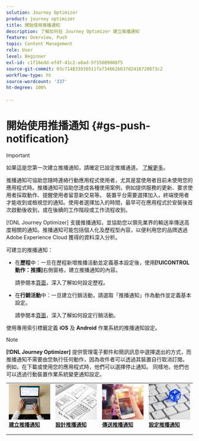 ```yaml
---
solution: Journey Optimizer
product: journey optimizer
title: 開始使用推播通知
description: 了解如何在 Journey Optimizer 建立推播通知
feature: Overview, Push
topic: Content Management
role: User
level: Beginner
exl-id: c1f16edd-efdf-41c2-a0ad-5f55009008f5
source-git-commit: 03c714833930511fa734662b637d2416728073c2
workflow-type: ht
source-wordcount: '337'
ht-degree: 100%

---
```


# 開始使用推播通知 {#gs-push-notification}

>[!IMPORTANT]
>
>如果這是您第一次建立推播通知，請確定已設定推播通道。 [了解更多](push-gs.md)。

推播通知可協助您隨時連絡行動應用程式使用者，尤其是當使用者目前未使用您的應用程式時。推播通知可協助您達成各種使用案例，例如提供服務的更新、要求使用者採取動作、提醒使用者留意新交易等。 裝置平台需要選擇加入，終端使用者才能收到或檢視您的通知。使用者選擇加入的時間，最早可在應用程式於安裝後首次啟動後收到，或在後續的工作階段或工作流程收到。

[!DNL Journey Optimizer] 支援推播通知，並協助您以領先業界的輸送率傳送高度相關的通知。推播通知可能包括個人化及歷程型內容，以便利用您的品牌透過 Adobe Experience Cloud 獲得的資料深入分析。

可建立的推播通知：

* 在&#x200B;**歷程**&#x200B;中：一旦在歷程新增推播活動並定義基本設定後，使用&#x200B;**[!UICONTROL 動作：推播]**&#x200B;右側窗格，建立推播通知的內容。

  請參閱本[頁面](../building-journeys/journey-gs.md)，深入了解如何設定歷程。

* 在&#x200B;**行銷活動**&#x200B;中：一旦建立行銷活動，請選取「推播通知」作為動作並定義基本設定。

  請參閱本[頁面](../campaigns/create-campaign.md#configure)，深入了解如何設定行銷活動。

使用專用索引標籤定義 **iOS** 及 **Android** 作業系統的推播通知設定。

>[!NOTE]
>
>**[!DNL Journey Optimizer]** 提供管理電子郵件和簡訊訊息中選擇退出的方式，而推播通知不需要由您執行任何動作，因為收件者可以透過其裝置自行取消訂閱。 例如，在下載或使用您的應用程式時，他們可以選擇停止通知。 同樣地，他們也可以透過行動裝置作業系統變更通知設定。

<table style="table-layout:fixed"><tr style="border: 0;">
<td>
<a href="create-push.md">
<img alt="銷售機會" src="../assets/do-not-localize/push-create.jpeg">
</a>
<div><a href="create-push.md"><strong>建立推播通知</strong>
</div>
<p>
</td>
<td>
<a href="design-push.md">
<img alt="不頻繁" src="../assets/do-not-localize/push-design.jpg">
</a>
<div>
<a href="design-push.md"><strong>設計推播通知</strong></a>
</div>
<p></td>
<td>
<a href="send-push.md">
<img alt="驗證" src="../assets/do-not-localize/push-sending.jpg">
</a>
<div>
<a href="send-push.md"><strong>傳送推播通知</strong></a>
</div>
<p>
</td>
<td>
<a href="push-gs.md">
<img alt="驗證" src="../assets/do-not-localize/push-config.jpg">
</a>
<div>
<a href="push-gs.md"><strong>設定推播通知</strong></a>
</div>
<p>
</td>
</tr></table>
